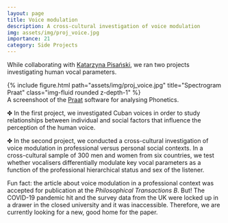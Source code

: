 ```yaml
---
layout: page
title: Voice modulation
description: A cross-cultural investigation of voice modulation
img: assets/img/proj_voice.jpg
importance: 21
category: Side Projects
---
```


While collaborating with <a href="https://www.researchgate.net/profile/Katarzyna-Pisanski">Katarzyna Pisański</a>, we ran two projects investigating human vocal parameters.

<div class="row">
    <div class="col-sm mt-3 mt-md-0">
        {% include figure.html path="assets/img/proj_voice.jpg" title="Spectrogram Praat" class="img-fluid rounded z-depth-1" %}
    </div>
</div>
<div class="caption">
    A screenshoot of the <a href="https://www.fon.hum.uva.nl/praat/">Praat</a> software for analysing Phonetics.
</div>

✤ In the first project, we investigated Cuban voices in order to study relationships between individual and social factors that influence the perception of the human voice. 

✤ In the second project, we conducted a cross-cultural investigation of voice modulation in professional versus personal social contexts. In a cross-cultural sample of 300 men and women from six countries, we test whether vocalisers differentially modulate key vocal parameters as a function of the professional hierarchical status and sex of the listener. 

Fun fact: the article about voice modulation in a professional context was accepted for publication at the <i>Philosophical Transactions B</i>. But! The COVID-19 pandemic hit and the survey data from the UK were locked up in a drawer in the closed university and it was inaccessible. Therefore, we are currently looking for a new, good home for the paper. 